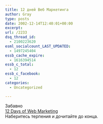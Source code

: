 ```yaml
---
title: 12 дней Веб Маркетинга
author: Gray
type: posts
date: 2002-12-14T12:40:01+00:00
excerpt:
url: /2233
dsq_thread_id:
  - 2100223620
esml_socialcount_LAST_UPDATED:
  - 1497245404
essb_cache_expire:
  - 1616394514
essb_c_total:
  - 12
essb_c_facebook:
  - 12
categories:
  - Uncategorized

---
```








Забавно  
<a href="http://www.sagerock.com/website-promotion-articles/The-12-Days-of-Web-Marketing.html" target="_new">12 Days of Web Marketing</a>  
Наберитесь терпения и дочитайте до конца.